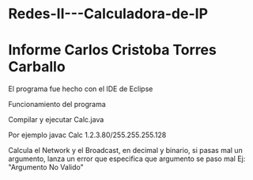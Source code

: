 # Redes-II---Calculadora-de-IP

# Informe Carlos Cristoba Torres Carballo

El programa fue hecho con el IDE de Eclipse

Funcionamiento del programa

Compilar y ejecutar Calc.java

Por ejemplo javac Calc 1.2.3.80/255.255.255.128

Calcula el Network y el Broadcast, en decimal y binario, si pasas mal un argumento, 
lanza un error que especifica que argumento se paso mal Ej: "Argumento No Valido"
